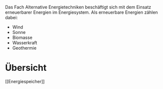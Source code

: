 Das Fach Alternative Energietechniken beschäftigt sich mit dem  Einsatz  erneuerbarer Energien im Energiesystem. Als erneuerbare Energien zählen dabei:
- Wind
- Sonne
- Biomasse
- Wasserkraft
- Geothermie


# Übersicht
[[Energiespeicher]]

